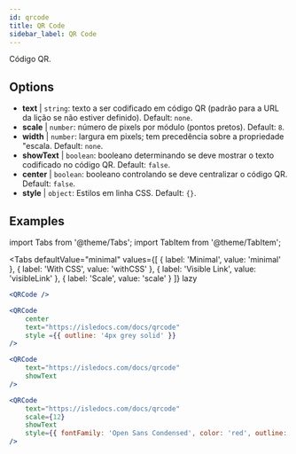 ```yaml
---
id: qrcode
title: QR Code
sidebar_label: QR Code
---
```


Código QR.

## Options

* __text__ | `string`: texto a ser codificado em código QR (padrão para a URL da lição se não estiver definido). Default: `none`.
* __scale__ | `number`: número de pixels por módulo (pontos pretos). Default: `8`.
* __width__ | `number`: largura em pixels; tem precedência sobre a propriedade "escala. Default: `none`.
* __showText__ | `boolean`: booleano determinando se deve mostrar o texto codificado no código QR. Default: `false`.
* __center__ | `boolean`: booleano controlando se deve centralizar o código QR. Default: `false`.
* __style__ | `object`: Estilos em linha CSS. Default: `{}`.


## Examples

import Tabs from '@theme/Tabs';
import TabItem from '@theme/TabItem';

<Tabs
    defaultValue="minimal"
    values={[
        { label: 'Minimal', value: 'minimal' },
        { label: 'With CSS', value: 'withCSS' },
        { label: 'Visible Link', value: 'visibleLink' },
        { label: 'Scale', value: 'scale' }
    ]}
    lazy
>

<TabItem value="minimal">

```jsx live
<QRCode />
```

</TabItem>

<TabItem value="withCSS">

```jsx live
<QRCode 
    center 
    text="https://isledocs.com/docs/qrcode" 
    style ={{ outline: '4px grey solid' }}
/>
```

</TabItem>

<TabItem value="visibleLink">

```jsx live
<QRCode 
    text="https://isledocs.com/docs/qrcode"
    showText
/>
```

</TabItem>

<TabItem value="scale">

```jsx live
<QRCode 
    text="https://isledocs.com/docs/qrcode"
    scale={12}
    showText
    style={{ fontFamily: 'Open Sans Condensed', color: 'red', outline: '4px black solid' }}
/>
```

</TabItem>

</Tabs>
